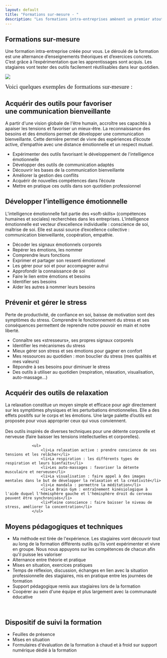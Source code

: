 ```yaml
---
layout: default
title: "Formations sur-mesure - "
description: "Les formations intra-entreprises amènent un premier atout précieux : la cohésion du groupe. Je vous propose de construire ensemble, après un recueil de vos besoins et de vos objectifs une formation sur-mesure (dates - durées - contenu). Nous fixons ensemble les objectifs de la formation."
---
```


<div class="infobox school-modules">
	<h2>Formations sur-mesure</h2>
	<p>
		Une formation intra-entreprise créée pour vous.
		Le déroulé de la formation est une alternance d’enseignements théoriques et d’exercices concrets.  C’est grâce à l’expérimentation que les apprentissages sont acquis. Les stagiaires vont tester des outils facilement réutilisables dans leur quotidien. 
	</p>
		<img id="qualiopi" src="{{ '/assets/qualiopi.svg' | relative_url }}">

	
</div>

<div class="infobox school-modules">
<p>
	<b style="font-size:1.4em;    font-family: bookmania, serif;
    font-weight: 400;
    font-style: normal;">Voici quelques exemples de formations sur-mesure :
	</b>
	</p>
</div>

<div class="infobox school-modules">
			<h2>Acquérir des outils pour favoriser<br/>une communication bienveillante</h2>
			<p class="italic">
				A partir d'une vision globale de l'être humain, accroître ses capacités à apaiser les tensions et favoriser un mieux-être. La reconnaissance des besoins et des émotions permet de développer une communication bienveillante. Cette dernière permet de vivre des expériences d’écoute active, d’empathie avec une distance émotionnelle et un respect mutuel. 
			</p>
				<ul>
					<li>Expérimenter des outils favorisant le développement de l'intelligence émotionnelle</li>
					<li>Développer des outils de communication adaptés</li>
					<li>Découvrir les bases de la communication bienveillante </li>
					<li>Améliorer la gestion des conflits</li>
					<li>Acquérir de nouvelles compétences dans l’écoute</li>
					<li>Mettre en pratique ces outils dans son quotidien professionnel</li>
				</ul>
</div>

<div class="infobox school-modules">
			<h2>Développer l’intelligence émotionnelle</h2>
			<p class="italic">
				L’intelligence émotionnelle fait partie des «soft-skills» (compétences humaines et sociales) recherchées dans les entreprises. L’intelligence émotionnelle est vecteur d’excellence individuelle : conscience de soi, maîtrise de soi. Elle est aussi source d’excellence collective : communication bienveillante, coopération, empathie. 
			</p>
				<ul>
					<li>Décoder les signaux émotionnels corporels </li>
					<li>Repérer les émotions, les nommer</li>
					<li>Comprendre leurs fonctions</li>
					<li>Exprimer et partager son ressenti émotionnel</li>
					<li>Les gérer pour soi et pour accompagner autrui</li>
					<li>Approfondir la connaissance de soi</li>
					<li>Faire le lien entre émotions et besoins</li>
					<li>Identifier ses besoins</li>
					<li>Aider les autres à nommer leurs besoins</li>
				</ul>
</div>

<div class="infobox school-modules">
			<h2>Prévenir et gérer le stress</h2>
			<p class="italic">
				Perte de productivité, de confiance en soi, baisse de motivation sont des symptômes du stress. Comprendre le fonctionnement du stress et ses conséquences permettent de reprendre notre pouvoir en main et notre liberté. 
			</p>
				<ul>
					<li>Connaître ses «stresseurs», ses propres signaux corporels</li>
					<li>Identifier les mécanismes du stress</li>
					<li>Mieux gérer son stress et ses émotions pour gagner en confort</li>
					<li>Mes ressources au quotidien : mon bouclier du stress (mes qualités et mes valeurs)</li>
					<li>Répondre à ses besoins pour diminuer le stress</li>
					<li>Des outils à utiliser au quotidien (respiration, relaxation, visualisation, auto-massage…)</li>
				</ul>
</div>


<div class="infobox school-modules">
			<h2>Acquérir des outils de relaxation</h2>
			<p class="italic">
				La relaxation constitue un moyen simple et efficace pour agir directement sur les symptômes physiques et les perturbations émotionnelles. Elle a des effets positifs sur le corps et les émotions. Une large palette d’outils est proposée pour vous approprier ceux qui vous conviennent. 
				<br/>
				<br/>
				Des outils inspirés de diverses techniques pour une détente corporelle et nerveuse (faire baisser les tensions intellectuelles et corporelles).
			</p>

				<ul>
					<li>La relaxation active : prendre conscience de ses tensions et les relâcher</li>
					<li>La respiration : les différents types de respiration et leurs bienfaits</li>
					<li>Les auto-massages : favoriser la détente musculaire et nerveuse</li>
					<li>La visualisation : faire appel à des images mentales dans le but de développer la relaxation et la créativité</li>
					<li>Le mandala : permettre la méditation</li>
					<li>Le Brain Gym : entraînement kinésiologique à l'aide duquel l'hémisphère gauche et l'hémisphère droit du cerveau peuvent être synchronisés</li>
					<li>Pleine conscience : faire baisser le niveau de stress, améliorer la concentration</li>
				</ul>
</div>

<div class="infobox school-modules">
			<h2>Moyens pédagogiques et techniques</h2>
				<ul>
					<li>Ma méthode est tirée de l'expérience. Les stagiaires vont découvrir tout au long de la formation différents outils qu'ils vont expérimenter et vivre en groupe. Nous nous appuyons sur les compétences de chacun afin qu'il puisse les valoriser</li>
					<li>Alternance entre théorie et pratique</li>
					<li>Mises en situation, exercices pratiques</li>
					<li>Temps de réflexion, discussion, échanges en lien avec la situation professionnelle des stagiaires, mis en pratique entre les journées de formation</li>
					<li>Support pédagogique remis aux stagiaires lors de la formation</li>
					<li>Coopérer au sein d'une équipe et plus largement avec la communauté éducative</li>
				</ul>
			<br/>
			<h2>Dispositif de suivi la formation</h2>
				<ul>
					<li>Feuilles de présence</li>
					<li>Mises en situation</li>
					<li>Formulaires d'évaluation de la formation à chaud et à froid sur support numérique dédié à la formation</li>
				</ul>
				<br/>
</div>
